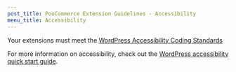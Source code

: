```yaml
---
post_title: PooCommerce Extension Guidelines - Accessibility
menu_title: Accessibility
---
```


Your extensions must meet the [WordPress Accessibility Coding Standards](https://developer.wordpress.org/coding-standards/wordpress-coding-standards/accessibility/) 

For more information on accessibility, check out the [WordPress accessibility quick start guide](https://make.wordpress.org/accessibility/handbook/best-practices/quick-start-guide/).
